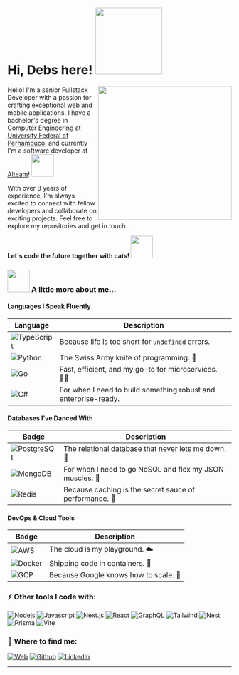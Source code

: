 

<h1> Hi, Debs here! <img src="https://media.giphy.com/media/v1.Y2lkPTc5MGI3NjExcjBwcHA3eDF5MXZ2eGMwdXRkYmlkZTd0NHB5bWFxbTAxeTUxMXVxaSZlcD12MV9pbnRlcm5hbF9naWZfYnlfaWQmY3Q9cw/ZXJyjHL784W4X6FsHw/giphy.gif" width="150"></h1>
<img align='right' src="https://media.giphy.com/media/v1.Y2lkPTc5MGI3NjExdHV4cTduNGNhYTVkdzNia3M2NmdiNzRjY2Z2dXd4bzB5aXNkZGFrYyZlcD12MV9pbnRlcm5hbF9naWZfYnlfaWQmY3Q9cw/f6hnhHkks8bk4jwjh3/giphy.gif" width="300">
<p>Hello! I'm a senior Fullstack Developer with a passion for crafting exceptional web and mobile applications. I have a bachelor's degree in Computer Engineering at <a href="http://www.ufpe.br">University Federal of Pernambuco</a>, and currently I'm a software developer at <a href="https://www.alteam.io/">Alteam</a>! <img src="https://media.giphy.com/media/WUlplcMpOCEmTGBtBW/giphy.gif" width="50"></p>

<p>With over 8 years of experience, I'm always excited to connect with fellow developers and collaborate on exciting projects. Feel free to explore my repositories and get in touch.</p>

<b>Let's code the future together with cats! <img src="https://media.giphy.com/media/lRY8EdPwIbp9O16qTW/giphy.gif" width="50"></b>



### <img src="https://media.giphy.com/media/VgCDAzcKvsR6OM0uWg/giphy.gif" width="50"> A little more about me...  

#### **Languages I Speak Fluently**

| Language                                                                                                 | Description                                                                 |
|-------------------------------------------------------------------------------------------------------|-----------------------------------------------------------------------------|
| ![TypeScript](https://img.shields.io/badge/TypeScript-007ACC?style=for-the-badge&logo=typescript&logoColor=white) | Because life is too short for `undefined` errors.                           |
| ![Python](https://img.shields.io/badge/Python-239120?style=for-the-badge&logo=python&logoColor=white)   | The Swiss Army knife of programming. 🐍                                     |
| ![Go](https://img.shields.io/badge/Go-00ADD8?style=for-the-badge&logo=go&logoColor=white)               | Fast, efficient, and my go-to for microservices. 🏃‍♀️                       |
| ![C#](https://img.shields.io/badge/C%23-3776AB?style=for-the-badge&logo=c-sharp&logoColor=white)        | For when I need to build something robust and enterprise-ready.             |


####  Databases I’ve Danced With

| Badge                                                                                                 | Description                                                                 |
|-------------------------------------------------------------------------------------------------------|-----------------------------------------------------------------------------|
| ![PostgreSQL](https://img.shields.io/badge/PostgreSQL-4169E1?style=for-the-badge&logo=postgresql&logoColor=white) | The relational database that never lets me down. 💃                         |
| ![MongoDB](https://img.shields.io/badge/MongoDB-47A248?style=for-the-badge&logo=mongodb&logoColor=white) | For when I need to go NoSQL and flex my JSON muscles. 💪                    |
| ![Redis](https://img.shields.io/badge/Redis-DC382D?style=for-the-badge&logo=redis&logoColor=white)     | Because caching is the secret sauce of performance. 🍔                      |


####  DevOps & Cloud Tools 

| Badge                                                                                                 | Description                                                                 |
|-------------------------------------------------------------------------------------------------------|-----------------------------------------------------------------------------|
| ![AWS](https://img.shields.io/badge/AWS-232F3E?style=for-the-badge&logo=amazon&logoColor=white)     | The cloud is my playground. ☁️                                              |
| ![Docker](https://img.shields.io/badge/Docker-2496ED?style=for-the-badge&logo=docker&logoColor=white)  | Shipping code in containers. 🚢          |
| ![GCP](https://img.shields.io/badge/Google_Cloud-4285F4?style=for-the-badge&logo=googlecloud&logoColor=white) | Because Google knows how to scale. 🚀                                       |


<h3>⚡ Other tools I code with:</h3>
<p> 
    <img alt="Nodejs" src="https://img.shields.io/badge/Node.js-6DA55F?logo=node.js&logoColor=white" /> 
    <img alt="Javascript" src="https://img.shields.io/badge/JavaScript-F7DF1E?logo=javascript&logoColor=000" /> 
    <img alt="Next.js" src="https://img.shields.io/badge/Next.js-black?logo=next.js&logoColor=white" /> 
    <img alt="React" src="https://img.shields.io/badge/React-%2320232a.svg?logo=react&logoColor=%2361DAFB" /> 
    <img alt="GraphQL" src="https://img.shields.io/badge/GraphQL-e10098?style=flat&logo=graphql" />
    <img alt="Tailwind" src="https://img.shields.io/badge/Tailwind%20CSS-%2338B2AC.svg?logo=tailwind-css&logoColor=white" /> 
    <img alt="Nest" src="https://img.shields.io/badge/Nest.js-%23E0234E.svg?logo=nestjs&logoColor=white" /> 
    <img alt="Prisma" src="https://img.shields.io/badge/Prisma-2D3748?logo=prisma&logoColor=white" /> 
    <img alt="Vite" src="https://img.shields.io/badge/Vite-646CFF?logo=vite&logoColor=fff" />
</p>

<h3>👋  Where to find me:</h3>
<p><a href="https://debs.dev" target="_blank"><img alt="Web" src="https://img.shields.io/badge/-Web-00A1D6?style=for-the-badge&logo=bilibili&logoColor=fff" /></a> <a href="https://github.com/debfdias" target="_blank"><img alt="Github" src="https://img.shields.io/badge/GitHub-%2312100E.svg?&style=for-the-badge&logo=Github&logoColor=white" /></a> <a href="https://www.linkedin.com/in/debfdias" target="_blank"><img alt="LinkedIn" src="https://img.shields.io/badge/linkedin-%230077B5.svg?&style=for-the-badge&logo=linkedin&logoColor=white" /> </a>
</p>



---
